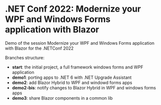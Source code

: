 # .NET Conf 2022: Modernize your WPF and Windows Forms application with Blazor

Demo of the session Modernize your WPF and Windows Forms application with Blazor for the .NETConf 2022

Branches structure:

- **start**: the initial project, a full framework windows forms and WPF application
- **demo1**: porting apps to .NET 6 with .NET Upgrade Assistant
- **demo2**: add Blazor Hybrid to WPF and windowd forms apps
- **demo2-bis**: notify changes to Blazor Hybrid in WPF and windows forms apps
- **demo3**: share Blazor components in a common lib